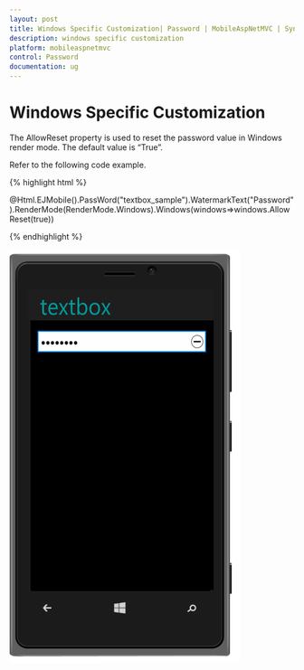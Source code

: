 ```yaml
---
layout: post
title: Windows Specific Customization| Password | MobileAspNetMVC | Syncfusion
description: windows specific customization
platform: mobileaspnetmvc
control: Password
documentation: ug
---
```


# Windows Specific Customization

The AllowReset property is used to reset the password value in Windows render mode. The default value is “True”.

Refer to the following code example.

{% highlight html %}



@Html.EJMobile().PassWord("textbox_sample").WatermarkText("Password").RenderMode(RenderMode.Windows).Windows(windows=>windows.AllowReset(true))



{% endhighlight %}



![](Windows-Specific-Customization_images/Windows-Specific-Customization_img1.png)



